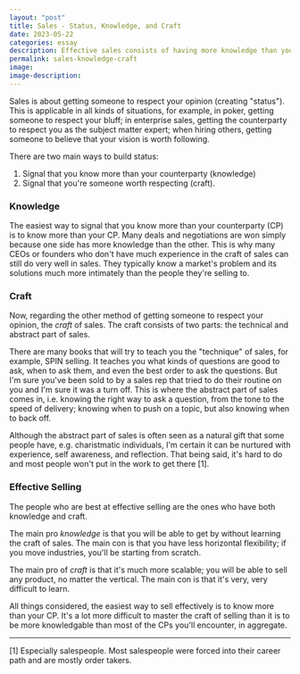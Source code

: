 ```yaml
---
layout: "post"
title: Sales - Status, Knowledge, and Craft
date: 2023-05-22
categories: essay
description: Effective sales consists of having more knowledge than your counterparty and/or the ability to persuade via techniques.
permalink: sales-knowledge-craft
image:
image-description:
---
```

Sales is about getting someone to respect your opinion (creating "status"). This is applicable in all kinds of situations, for example, in poker, getting someone to respect your bluff; in enterprise sales, getting the counterparty to respect you as the subject matter expert; when hiring others, getting someone to believe that your vision is worth following.

There are two main ways to build status:

1. Signal that you know more than your counterparty (knowledge)
2. Signal that you're someone worth respecting (craft).

###  Knowledge

The easiest way to signal that you know more than your counterparty (CP) is to know more than your CP. Many deals and negotiations are won simply because one side has more knowledge than the other. This is why many CEOs or founders who don't have much experience in the craft of sales can still do very well in sales. They typically know a market's problem and its solutions much more intimately than the people they're selling to.

### Craft

Now, regarding the other method of getting someone to respect your opinion, the *craft* of sales. The craft consists of two parts: the technical and abstract part of sales.

There are many books that will try to teach you the "technique" of sales, for example, SPIN selling. It teaches you what kinds of questions are good to ask, when to ask them, and even the best order to ask the questions. But I'm sure you've been sold to by a sales rep that tried to do their routine on you and I'm sure it was a turn off. This is where the abstract part of sales comes in, i.e. knowing the right way to ask a question, from the tone to the speed of delivery; knowing when to push on a topic, but also knowing when to back off.

Although the abstract part of sales is often seen as a natural gift that some people have, e.g. charistmatic individuals, I'm certain it can be nurtured with experience, self awareness, and reflection. That being said, it's hard to do and most people won't put in the work to get there [1].

### Effective Selling

The people who are best at effective selling are the ones who have both knowledge and craft.

The main pro *knowledge* is that you will be able to get by without learning the craft of sales. The main con is that you have less horizontal flexibility; if you move industries, you'll be starting from scratch.

The main pro of *craft* is that it's much more scalable; you will be able to sell any product, no matter the vertical. The main con is that it's very, very difficult to learn.

All things considered, the easiest way to sell effectively is to know more than your CP. It's a lot more difficult to master the craft of selling than it is to be more knowledgable than most of the CPs you'll encounter, in aggregate.

---
[1] Especially salespeople. Most salespeople were forced into their career path and are mostly order takers.